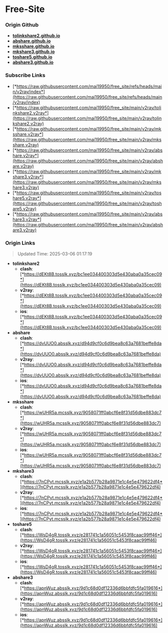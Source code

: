 # Free-Site

### Origin Github

- [**tolinkshare2.github.io**](https://github.com/tolinkshare2/tolinkshare2.github.io)
- [**abshare.github.io**](https://github.com/abshare/abshare.github.io)
- [**mksshare.github.io**](https://github.com/mksshare/mksshare.github.io)
- [**mkshare3.github.io**](https://github.com/mkshare3/mkshare3.github.io)
- [**toshare5.github.io**](https://github.com/toshare5/toshare5.github.io)
- [**abshare3.github.io**](https://github.com/abshare3/abshare3.github.io)

### Subscribe Links

- [*https://raw.githubusercontent.com/mai19950/free_site/refs/heads/main/v2ray/index*](https://raw.githubusercontent.com/mai19950/free_site/refs/heads/main/v2ray/index)
- [*https://raw.githubusercontent.com/mai19950/free_site/main/v2ray/tolinkshare2.v2ray*](https://raw.githubusercontent.com/mai19950/free_site/main/v2ray/tolinkshare2.v2ray)
- [*https://raw.githubusercontent.com/mai19950/free_site/main/v2ray/mksshare.v2ray*](https://raw.githubusercontent.com/mai19950/free_site/main/v2ray/mksshare.v2ray)
- [*https://raw.githubusercontent.com/mai19950/free_site/main/v2ray/abshare.v2ray*](https://raw.githubusercontent.com/mai19950/free_site/main/v2ray/abshare.v2ray)
- [*https://raw.githubusercontent.com/mai19950/free_site/main/v2ray/mkshare3.v2ray*](https://raw.githubusercontent.com/mai19950/free_site/main/v2ray/mkshare3.v2ray)
- [*https://raw.githubusercontent.com/mai19950/free_site/main/v2ray/toshare5.v2ray*](https://raw.githubusercontent.com/mai19950/free_site/main/v2ray/toshare5.v2ray)
- [*https://raw.githubusercontent.com/mai19950/free_site/main/v2ray/abshare3.v2ray*](https://raw.githubusercontent.com/mai19950/free_site/main/v2ray/abshare3.v2ray)

### Origin Links

> Updated Time: 2025-03-06 01:17:19

- **tolinkshare2**
  - **clash**: [*https://dEKt8B.tosslk.xyz/bc1ee034400303d5e430aba0a35cec09*](https://dEKt8B.tosslk.xyz/bc1ee034400303d5e430aba0a35cec09)
  - **v2ray**: [*https://dEKt8B.tosslk.xyz/bc1ee034400303d5e430aba0a35cec09*](https://dEKt8B.tosslk.xyz/bc1ee034400303d5e430aba0a35cec09)
  - **ios**: [*https://dEKt8B.tosslk.xyz/bc1ee034400303d5e430aba0a35cec09*](https://dEKt8B.tosslk.xyz/bc1ee034400303d5e430aba0a35cec09)
- **abshare**
  - **clash**: [*https://dvUUO0.absslk.xyz/d94d9cf0c6d9bea8c63a7681beffe8da*](https://dvUUO0.absslk.xyz/d94d9cf0c6d9bea8c63a7681beffe8da)
  - **v2ray**: [*https://dvUUO0.absslk.xyz/d94d9cf0c6d9bea8c63a7681beffe8da*](https://dvUUO0.absslk.xyz/d94d9cf0c6d9bea8c63a7681beffe8da)
  - **ios**: [*https://dvUUO0.absslk.xyz/d94d9cf0c6d9bea8c63a7681beffe8da*](https://dvUUO0.absslk.xyz/d94d9cf0c6d9bea8c63a7681beffe8da)
- **mksshare**
  - **clash**: [*https://wUHR5a.mcsslk.xyz/9058071ff0abcf6e8f31d56dbe883dc7*](https://wUHR5a.mcsslk.xyz/9058071ff0abcf6e8f31d56dbe883dc7)
  - **v2ray**: [*https://wUHR5a.mcsslk.xyz/9058071ff0abcf6e8f31d56dbe883dc7*](https://wUHR5a.mcsslk.xyz/9058071ff0abcf6e8f31d56dbe883dc7)
  - **ios**: [*https://wUHR5a.mcsslk.xyz/9058071ff0abcf6e8f31d56dbe883dc7*](https://wUHR5a.mcsslk.xyz/9058071ff0abcf6e8f31d56dbe883dc7)
- **mkshare3**
  - **clash**: [*https://7nCPyt.mcsslk.xyz/e1a2b577b28a9871e1c4e5e479622df4*](https://7nCPyt.mcsslk.xyz/e1a2b577b28a9871e1c4e5e479622df4)
  - **v2ray**: [*https://7nCPyt.mcsslk.xyz/e1a2b577b28a9871e1c4e5e479622df4*](https://7nCPyt.mcsslk.xyz/e1a2b577b28a9871e1c4e5e479622df4)
  - **ios**: [*https://7nCPyt.mcsslk.xyz/e1a2b577b28a9871e1c4e5e479622df4*](https://7nCPyt.mcsslk.xyz/e1a2b577b28a9871e1c4e5e479622df4)
- **toshare5**
  - **clash**: [*https://WsD4gR.tosslk.xyz/e281741c1a56051c5453f8caac99ff46*](https://WsD4gR.tosslk.xyz/e281741c1a56051c5453f8caac99ff46)
  - **v2ray**: [*https://WsD4gR.tosslk.xyz/e281741c1a56051c5453f8caac99ff46*](https://WsD4gR.tosslk.xyz/e281741c1a56051c5453f8caac99ff46)
  - **ios**: [*https://WsD4gR.tosslk.xyz/e281741c1a56051c5453f8caac99ff46*](https://WsD4gR.tosslk.xyz/e281741c1a56051c5453f8caac99ff46)
- **abshare3**
  - **clash**: [*https://apnWuz.absslk.xyz/9d1c68d0df12336d6bbfdfc5fa019616*](https://apnWuz.absslk.xyz/9d1c68d0df12336d6bbfdfc5fa019616)
  - **v2ray**: [*https://apnWuz.absslk.xyz/9d1c68d0df12336d6bbfdfc5fa019616*](https://apnWuz.absslk.xyz/9d1c68d0df12336d6bbfdfc5fa019616)
  - **ios**: [*https://apnWuz.absslk.xyz/9d1c68d0df12336d6bbfdfc5fa019616*](https://apnWuz.absslk.xyz/9d1c68d0df12336d6bbfdfc5fa019616)
